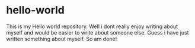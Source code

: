 # hello-world
This is my Hello world repository.
Well i dont really enjoy writing about myself and would be easier to write about someone else. Guess i have just written something about myself. So am done!
